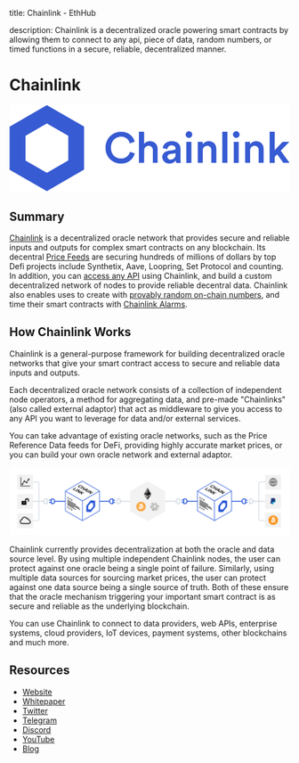 title: Chainlink - EthHub

description: Chainlink is a decentralized oracle powering smart contracts by allowing them to connect to any api, piece of data, random numbers, or timed functions in a secure, reliable, decentralized manner.  

# Chainlink 
![Chainlink Logo](../../assets/images/chainlink_logo.png)

## Summary

[Chainlink](https://chain.link/) is a decentralized oracle network that provides secure and reliable inputs and outputs for complex smart contracts on any blockchain. Its decentral [Price Feeds](https://feeds.chain.link/) are securing hundreds of millions of dollars by top Defi projects include Synthetix, Aave, Loopring, Set Protocol and counting. In addition, you can [access any API](https://docs.chain.link/docs/request-and-receive-data) using Chainlink, and build a custom decentralized network of nodes to provide reliable decentral data. Chainlink also enables uses to create with [provably random on-chain numbers](https://docs.chain.link/docs/chainlink-vrf), and time their smart contracts with [Chainlink Alarms](https://docs.chain.link/docs/chainlink-alarm-clock). 

## How Chainlink Works

Chainlink is a general-purpose framework for building decentralized oracle networks that give your smart contract access to secure and reliable data inputs and outputs.

Each decentralized oracle network consists of a collection of independent node operators, a method for aggregating data, and pre-made "Chainlinks" (also called external adaptor) that act as middleware to give you access to any API you want to leverage for data and/or external services.

You can take advantage of existing oracle networks, such as the Price Reference Data feeds for DeFi, providing highly accurate market prices, or you can build your own oracle network and external adaptor.

![Ethereum Oracle](../../assets/images/ethereum_oracle.png)

Chainlink currently provides decentralization at both the oracle and data source level. By using multiple independent Chainlink nodes, the user can protect against one oracle being a single point of failure. Similarly, using multiple data sources for sourcing market prices, the user can protect against one data source being a single source of truth. Both of these ensure that the oracle mechanism triggering your important smart contract is as secure and reliable as the underlying blockchain.

You can use Chainlink to connect to data providers, web APIs, enterprise systems, cloud providers, IoT devices, payment systems, other blockchains and much more.

## Resources

* [Website](https://www.chain.link)
* [Whitepaper](https://link.smartcontract.com/whitepaper)
* [Twitter](https://twitter.com/chainlink)
* [Telegram](https://t.me/chainlinkofficial)
* [Discord](https://discord.gg/bf6FxwT)
* [YouTube](https://www.youtube.com/channel/UCnjkrlqaWEBSnKZQ71gdyFA)
* [Blog](https://blog.chain.link/)

